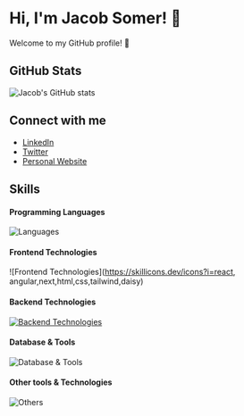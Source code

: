 # Hi, I'm Jacob Somer! 👋

Welcome to my GitHub profile! 🌟

## GitHub Stats
![Jacob's GitHub stats](https://github-readme-stats.vercel.app/api?username=jacobsomer&show_icons=true&theme=tokyonight)

## Connect with me
- [LinkedIn](https://www.linkedin.com/in/jacobsomer)
- [Twitter](https://twitter.com/jacobsomer)
- [Personal Website](https://www.jacobsomer.com)

## Skills

#### Programming Languages
![Languages](https://skillicons.dev/icons?i=c,cpp,js,go,python,java,swift,kotlin)

#### Frontend Technologies
![Frontend Technologies](https://skillicons.dev/icons?i=react, angular,next,html,css,tailwind,daisy)

#### Backend Technologies
[![Backend Technologies](https://skillicons.dev/icons?i=aws,azure,django,flask,flutter&perline=3)](https://skillicons.dev)

#### Database & Tools
![Database & Tools](https://skillicons.dev/icons?i=mysql,mongodb,bitbucket,git)

#### Other tools & Technologies
![Others](https://skillicons.dev/icons?i=git,github,markdown,netlify,vercel,vscode,figma,firebase,xd,ps,ai)




